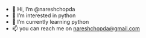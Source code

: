 - 👋 Hi, I’m @nareshchopda
- 👀 I’m interested in python
- 🌱 I’m currently learning python
- 📫 you can reach me on nareshchopda@gmail.com

<!---
nareshchopda/nareshchopda is a ✨ special ✨ repository because its `README.md` (this file) appears on your GitHub profile.
You can click the Preview link to take a look at your changes.
--->
